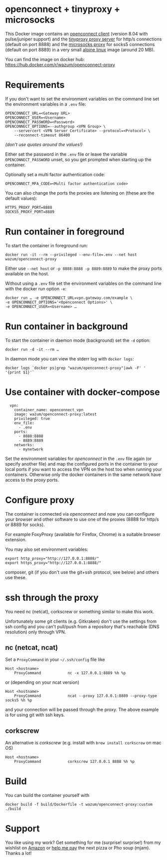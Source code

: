 # openconnect + tinyproxy + microsocks

This Docker image contains an [openconnect client](http://www.infradead.org/openconnect/) (version 8.04 with pulse/juniper support) and the [tinyproxy proxy server](https://tinyproxy.github.io/) for http/s connections (default on port 8888) and the [microsocks proxy](https://github.com/rofl0r/microsocks) for socks5 connections (default on port 8889) in a very small [alpine linux](https://www.alpinelinux.org/) image (around 20 MB).

You can find the image on docker hub:
https://hub.docker.com/r/wazum/openconnect-proxy

# Requirements

If you don't want to set the environment variables on the command line
set the environment variables in a `.env` file:

	OPENCONNECT_URL=<Gateway URL>
	OPENCONNECT_USER=<Username>
	OPENCONNECT_PASSWORD=<Password>
	OPENCONNECT_OPTIONS=--authgroup <VPN Group> \
		--servercert <VPN Server Certificate> --protocol=<Protocol> \
		--reconnect-timeout 86400

_(don't use quotes around the values!)_

Either set the password in the `.env` file or leave the variable `OPENCONNECT_PASSWORD` unset, so you get prompted when starting up the container.

Optionally set a multi factor authentication code:

	OPENCONNECT_MFA_CODE=<Multi factor authentication code>

You can also change the ports the proxies are listening on (these are the default values):

	HTTPS_PROXY_PORT=8888
	SOCKS5_PROXY_PORT=8889

# Run container in foreground

To start the container in foreground run:

	docker run -it --rm --privileged --env-file=.env --net host wazum/openconnect-proxy

Either use `--net host` or `-p 8888:8888 -p 8889:8889` to make the proxy ports available on the host.

Without using a `.env` file set the environment variables on the command line with the docker run option `-e`:

	docker run … -e OPENCONNECT_URL=vpn.gateway.com/example \
	-e OPENCONNECT_OPTIONS='<Openconnect Options>' \
	-e OPENCONNECT_USER=<Username> …

# Run container in background

To start the container in daemon mode (background) set the `-d` option:

	docker run -d -it --rm …

In daemon mode you can view the stderr log with `docker logs`:

	docker logs `docker ps|grep "wazum/openconnect-proxy"|awk -F' ' '{print $1}'`

# Use container with docker-compose

```
  vpn:
    container_name: openconnect_vpn
    image: wazum/openconnect-proxy:latest
    privileged: true
    env_file:
      - .env
    ports:
      - 8888:8888
      - 8889:8889
    networks:
      - mynetwork
```

Set the environment variables for _openconnect_ in the `.env` file again (or specify another file) and 
map the configured ports in the container to your local ports if you want to access the VPN 
on the host too when running your containers. Otherwise only the docker containers in the same
network have access to the proxy ports.

# Configure proxy

The container is connected via _openconnect_ and now you can configure your browser
and other software to use one of the proxies (8888 for http/s or 8889 for socks).

For example FoxyProxy (available for Firefox, Chrome) is a suitable browser extension.

You may also set environment variables:

	export http_proxy="http://127.0.0.1:8888/"
	export https_proxy="http://127.0.0.1:8888/"

composer, git (if you don't use the git+ssh protocol, see below) and others use these.

# ssh through the proxy

You need nc (netcat), corkscrew or something similar to make this work.

Unfortunately some git clients (e.g. Gitkraken) don't use the settings from ssh config
and you can't pull/push from a repository that's reachable (DNS resolution) only through VPN.

## nc (netcat, ncat)

Set a `ProxyCommand` in your `~/.ssh/config` file like

	Host <hostname>
		ProxyCommand            nc -x 127.0.0.1:8889 %h %p

or (depending on your ncat version)

	Host <hostname>
		ProxyCommand            ncat --proxy 127.0.0.1:8889 --proxy-type socks5 %h %p

and your connection will be passed through the proxy.
The above example is for using git with ssh keys.

## corkscrew 

An alternative is _corkscrew_ (e.g. install with `brew install corkscrew` on mac OS)

	Host <hostname>
		ProxyCommand            corkscrew 127.0.0.1 8888 %h %p

# Build

You can build the container yourself with

	docker build -f build/Dockerfile -t wazum/openconnect-proxy:custom ./build

# Support

You like using my work? Get something for me (surprise! surprise!) from my wishlist on [Amazon](https://smile.amazon.de/hz/wishlist/ls/307SIOOD654GF/) or [help me pay](https://www.paypal.me/wazum) the next pizza or Pho soup (mjam). Thanks a lot!


